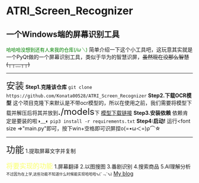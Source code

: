 
# ATRI_Screen_Recognizer
一个Windows端的屏幕识别工具
---

<font size=2 color='green'>哈哈哈没想到还有人来我的仓库(*/ω＼*)</font>
简单介绍一下这个小工具吧，这玩意其实就是一个PyQt做的一个屏幕识别工具，类似于华为的智慧识屏，~~虽然现在没那么智慧(┬┬﹏┬┬)~~
 
 ---
 
 <font size=5>安装</font>
 **Step1.克隆该仓库**
 `git clone https://github.com/Konata00528/ATRI_Screen_Recognizer`
 **Step2.下载OCR模型**
 这个项目克隆下来默认是不带ocr模型的，所以在使用之前，我们需要将模型下载并解压后将其并放到<font size=5>./models</font>下
 [模型下载链接](https://wwam.lanzoub.com/ine5I2tf4fri)
 **Step3.安装依赖**
 依赖肯定是要装的啦◑﹏◐
 `pip3 install -r requirements.txt`
 **Step4:启动!**
 运行<font size =>"main.py"</font>即可，按下win+空格即可识屏捏ο(=•ω＜=)ρ⌒☆

---

 <font size=5>功能</font>
 1.提取屏幕文字并复制

 <font size=4 color=#faff6a>将要实现的功能</font>
 1.屏幕翻译
 2.以图搜图
 3.番剧识别
 4.搜索商品
 5.AI理解分析
  <font size=1>不过因为在上学,这些功能不知道什么时候能实现哈哈哈ԅ(¯﹃¯ԅ)</font>
  [My blog](konata.site)
